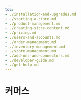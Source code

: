 ```yaml
---
toc:
- ./installation-and-upgrades.md
- ./starting-a-store.md
- ./product-management.md
- ./creating-store-content.md
- ./pricing.md
- ./users-and-accounts.md
- ./order-management.md
- ./inventory-management.md
- ./store-management.md
- ./add-ons-and-connectors.md
- ./developer-guide.md
- ./get-help.md
---
```

# 커머스
